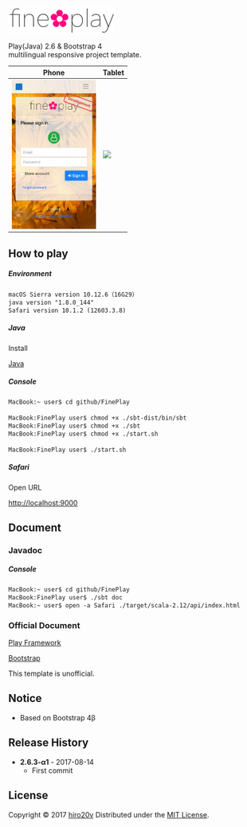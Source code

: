 <img src="./public/images/en/logo.png" alt="fine✿play" height="54"/>

Play(Java) 2.6 & Bootstrap 4  
multilingual responsive project template.

| Phone | Tablet    |
|-------|-----------|
| <img src="./public/images/iPhone.png" height="300"/>  | <img src="./public/images/iPad.png" height="400"/> |

How to play
----------

##### Environment #####

	macOS Sierra version 10.12.6（16G29）
	java version "1.8.0_144"
	Safari version 10.1.2 (12603.3.8)

##### Java #####

Install

[Java](http://www.oracle.com/technetwork/java/javase/downloads/index.html)

##### Console #####

	MacBook:~ user$ cd github/FinePlay

	MacBook:FinePlay user$ chmod +x ./sbt-dist/bin/sbt
	MacBook:FinePlay user$ chmod +x ./sbt
	MacBook:FinePlay user$ chmod +x ./start.sh

	MacBook:FinePlay user$ ./start.sh

##### Safari #####

Open URL

[http://localhost:9000](http://localhost:9000)

Document
-------

### Javadoc ###

##### Console #####

	MacBook:~ user$ cd github/FinePlay
	MacBook:FinePlay user$ ./sbt doc
	MacBook:~ user$ open -a Safari ./target/scala-2.12/api/index.html

### Official Document ###

[Play Framework](https://www.playframework.com/documentation/2.6.x)

[Bootstrap](http://getbootstrap.com/docs/4.0)

This template is unofficial.

Notice
---------------

+ Based on Bootstrap 4β

Release History
---------------

+ **2.6.3-α1** - 2017-08-14
   + First commit

License
-------
Copyright &copy; 2017 [hiro20v](https://github.com/hiro20v)
Distributed under the [MIT License][mit].

[MIT]: http://opensource.org/licenses/MIT
